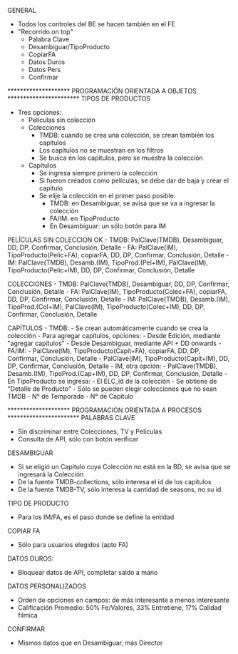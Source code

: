 GENERAL
- Todos los controles del BE se hacen también en el FE
- "Recorrido on top"
	- Palabra Clave
	- Desambiguar/TipoProducto
	- CopiarFA
	- Datos Duros
	- Datos Pers
	- Confirmar

******************** PROGRAMACIÓN ORIENTADA A OBJETOS ***********************
TIPOS DE PRODUCTOS
- Tres opciones:
	- Películas sin colección
	- Colecciones
		- TMDB: cuando se crea una colección, se crean también los capítulos
		- Los capítulos no se muestran en los filtros
		- Se busca en los capítulos, pero se muestra la colección
	- Capítulos
		- Se ingresa siempre primero la colección
		- Si fueron creados como películas, se debe dar de baja y crear el capítulo
		- Se elije la colección en el primer paso posible:
			- TMDB: en Desambiguar, se avisa que se va a ingresar la colección
			- FA/IM: en TipoProducto
			- En Desambiguar: un sólo botón para IM

PELÍCULAS SIN COLECCION
OK	- TMDB:	PalClave(TMDB), Desambiguar, 					DD, DP, Confirmar, Conclusión, Detalle
	- FA:	PalClave(IM), TipoProducto(Pelic+FA), copiarFA, DD, DP, Confirmar, Conclusión, Detalle
	- IM:	PalClave(TMDB), Desamb.(IM), TipoProd.(Pel+IM),
			PalClave(IM), TipoProducto(Pelic+IM),
												 			DD, DP, Confirmar, Conclusión, Detalle

COLECCIONES
	- TMDB:	PalClave(TMDB), Desambiguar, 					DD, DP, Confirmar, Conclusión, Detalle
	- FA:	PalClave(IM), TipoProducto(Colec+FA), copiarFA, DD, DP, Confirmar, Conclusión, Detalle
	- IM:	PalClave(TMDB), Desamb.(IM), TipoProd.(Col+IM),
			PalClave(IM), TipoProducto(Colec+IM),
												 			DD, DP, Confirmar, Conclusión, Detalle

CAPÍTULOS
	- TMDB:
		- Se crean automáticamente cuando se crea la colección
		- Para agregar capítulos, opciones:
			- Desde Edición, mediante "agregar capítulos"
			- Desde Desambiguar, mediante API + DD onwards
	- FA/IM:
		- PalClave(IM), TipoProducto(Capít+FA), copiarFA,	DD, DP, Confirmar, Conclusión, Detalle
		- PalClave(IM), TipoProducto(Capít+IM),				DD, DP, Confirmar, Conclusión, Detalle
	- IM, otra opción:
		- PalClave(TMDB), Desamb.(IM), TipoProd.(Cap+IM),	DD, DP, Confirmar, Conclusión, Detalle
	- En TipoProducto se ingresa:
		- El ELC_id de la colección
			- Se obtiene de "Detalle de Producto"
			- Sólo se pueden elegir colecciones que no sean TMDB
		- N° de Temporada
		- N° de Capítulo


******************** PROGRAMACIÓN ORIENTADA A PROCESOS ***********************
PALABRAS CLAVE
- Sin discriminar entre Colecciones, TV y Películas
- Consulta de API, sólo con botón verificar

DESAMBIGUAR
- Si se eligió un Capítulo cuya Colección no está en la BD, se avisa que se ingresará la Colección
- De la fuente TMDB-collections, sólo interesa el id de los capítulos
- De la fuente TMDB-TV, sólo interesa la cantidad de seasons, no su id

TIPO DE PRODUCTO
- Para los IM/FA, es el paso donde se define la entidad

COPIAR FA
- Sólo para usuarios elegidos (apto FA)

DATOS DUROS:
- Bloquear datos de API, completar saldo a mano

DATOS PERSONALIZADOS
- Orden de opciones en campos: de más interesante a menos interesante
- Calificación Promedio: 50% Fe/Valores, 33% Entretiene, 17% Calidad filmica

CONFIRMAR
- Mismos datos que en Desambiguar, más Director
